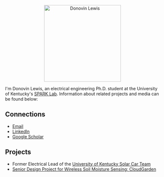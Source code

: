 

<center>
<img src="/images/armsCrossed.jpg" alt="Donovin Lewis" width = "250" />
</center>

I'm Donovin Lewis, an electrical engineering Ph.D. student at the University of Kentucky's <a href ="http://sparklab.engr.uky.edu/">SPARK Lab</a>. Information about related projects and media can be found below:

## Connections
<ul>
  <li><a href=mailto:“donovin.lewis@uky.edu”>Email</a>
  <li><a href="https://www.linkedin.com/in/donovin-lewis-466939139/">LinkedIn</a></li>
  <li><a href ="https://scholar.google.com/citations?user=sD9UgnAAAAAJ&hl=en&oi=ao">Google Scholar</a></li>
</ul>

## Projects
<ul>
  <li>Former Electrical Lead of the <a href ="http://solarcar.engr.uky.edu/"> University of Kentucky Solar Car Team </li>
  <li>Senior Design Project for Wireless Soil Moisture Sensing:  <a href ="https://github.com/donovinlewis/CloudGarden"> CloudGarden</li>
</ul>
